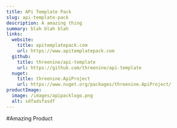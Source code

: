 ```yaml
---
title: APi Template Pack
slug: api-template-pack
description: A amazing thing
summary: blah blah blah
links:
  website:
    title: apitemplatepack.com
    url: https://www.apitemplatepack.com
  github:
    title: threenine/api-template
    url: https://github.com/threenine/api-template
  nuget:
    title: threenine.ApiProject
    url: https://www.nuget.org/packages/threenine.ApiProject/
productImage:
  image: /images/apipacklogo.png
  alt: sdfadsfasdf
---
```

 #﻿Amazing Product